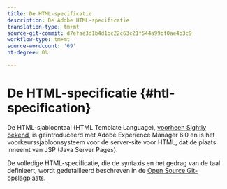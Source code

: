 ```yaml
---
title: De HTML-specificatie
description: De Adobe HTML-specificatie
translation-type: tm+mt
source-git-commit: d7efae3d1b4d1bc22c63c21f544a99bf0ae4b3c9
workflow-type: tm+mt
source-wordcount: '69'
ht-degree: 0%

---
```



# De HTML-specificatie {#htl-specification}

De HTML-sjabloontaal (HTML Template Language), [voorheen Sightly bekend,](update.md) is geïntroduceerd met Adobe Experience Manager 6.0 en is het voorkeurssjabloonsysteem voor de server-site voor HTML, dat de plaats inneemt van JSP (Java Server Pages).

De volledige HTML-specificatie, die de syntaxis en het gedrag van de taal definieert, wordt gedetailleerd beschreven in de [Open Source Git-opslagplaats.](https://github.com/adobe/htl-spec)
